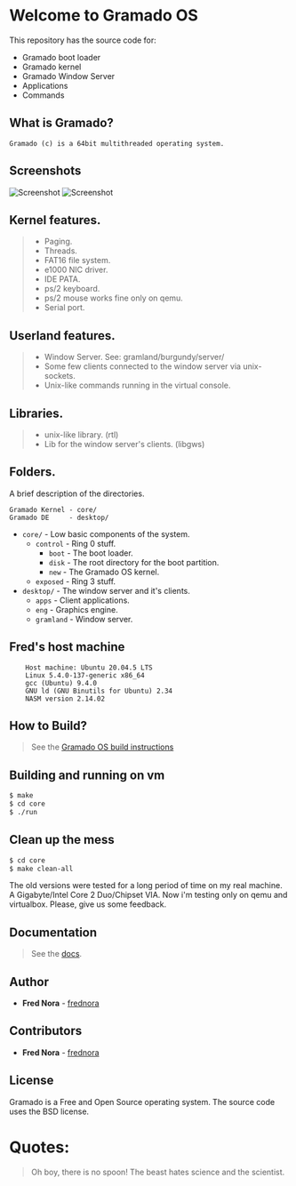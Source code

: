 # Welcome to Gramado OS


This repository has the source code for:

* Gramado boot loader
* Gramado kernel
* Gramado Window Server
* Applications
* Commands

## What is Gramado?

    Gramado (c) is a 64bit multithreaded operating system.

## Screenshots

![Screenshot](https://raw.githubusercontent.com/frednora/screenshots/main/gramado-6.png)
![Screenshot](https://raw.githubusercontent.com/frednora/screenshots/main/gramado-3.png)

## Kernel features.

> * Paging.
> * Threads.
> * FAT16 file system.
> * e1000 NIC driver.
> * IDE PATA. 
> * ps/2 keyboard. 
> * ps/2 mouse works fine only on qemu.
> * Serial port. 

## Userland features.

> * Window Server. See: gramland/burgundy/server/
> * Some few clients connected to the window server via unix-sockets.
> * Unix-like commands running in the virtual console.

## Libraries.

> * unix-like library. (rtl)
> * Lib for the window server's clients. (libgws)

## Folders.
A brief description of the directories.

    Gramado Kernel - core/
    Gramado DE     - desktop/

 * `core/` - Low basic components of the system.  
   * `control` - Ring 0 stuff.
     * `boot` - The boot loader.
     * `disk` - The root directory for the boot partition.
     * `new` - The Gramado OS kernel.
   * `exposed` - Ring 3 stuff.
 * `desktop/` - The window server and it's clients.
   * `apps` - Client applications.
   * `eng` - Graphics engine.
   * `gramland` - Window server.

## Fred's host machine

```
    Host machine: Ubuntu 20.04.5 LTS
    Linux 5.4.0-137-generic x86_64
    gcc (Ubuntu) 9.4.0 
    GNU ld (GNU Binutils for Ubuntu) 2.34
    NASM version 2.14.02
```

## How to Build?

> See the [Gramado OS build instructions](https://github.com/frednora/gramado/blob/master/core/admin/docs/build.md)

## Building and running on vm

```bash
$ make
$ cd core
$ ./run
```

## Clean up the mess

```bash
$ cd core
$ make clean-all
```

The old versions were tested for a long period of time on my 
real machine. A Gigabyte/Intel Core 2 Duo/Chipset VIA.
Now i'm testing only on qemu and virtualbox.
Please, give us some feedback.

## Documentation

> See the [docs](https://github.com/frednora/gramado/tree/master/core/admin/docs).

## Author

* **Fred Nora** - [frednora](https://twitter.com/frednora)

## Contributors

* **Fred Nora** - [frednora](https://facebook.com/frednora)

## License

Gramado is a Free and Open Source operating system.
The source code uses the BSD license.

# Quotes:
> Oh boy, there is no spoon!
> The beast hates science and the scientist.
